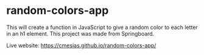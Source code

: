 # random-colors-app
This will create a function in JavaScript to give a random color to each letter in an h1 element. This project was made from Springboard.

Live website: https://cmesias.github.io/random-colors-app/
